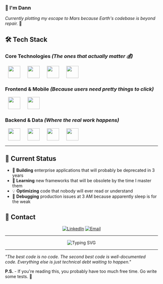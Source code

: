 ### 👋 I'm Dann

_Currently plotting my escape to Mars because Earth's codebase is beyond repair._ 🚀

<!-- **Senior Software Engineer** - because apparently we need titles to validate our existence in this meaningless corporate hierarchy.

_"Code doesn't lie. People do. And people are terrible."_

--- -->

## 🛠️ Tech Stack

### **Core Technologies** _(The ones that actually matter 💰)_

<div>

<img src="https://cdn.jsdelivr.net/gh/devicons/devicon/icons/javascript/javascript-original.svg" width="40" height="40" style="margin: 0 10px;" />
<img src="https://cdn.jsdelivr.net/gh/devicons/devicon/icons/typescript/typescript-original.svg" width="40" height="40" style="margin: 0 10px;" />
<img src="https://cdn.jsdelivr.net/gh/devicons/devicon/icons/nodejs/nodejs-original.svg" width="40" height="40" style="margin: 0 10px;" />
<img src="https://cdn.jsdelivr.net/gh/devicons/devicon/icons/python/python-original.svg" width="40" height="40" style="margin: 0 10px;" />

</div>

### **Frontend & Mobile** _(Because users need pretty things to click)_

<div>

<img src="https://cdn.jsdelivr.net/gh/devicons/devicon/icons/react/react-original.svg" width="40" height="40" style="margin: 0 10px;" />
<img src="https://cdn.jsdelivr.net/gh/devicons/devicon/icons/nextjs/nextjs-original.svg" width="40" height="40" style="margin: 0 10px;" />

</div>

### **Backend & Data** _(Where the real work happens)_

<div>

<img src="https://cdn.jsdelivr.net/gh/devicons/devicon/icons/graphql/graphql-plain.svg" width="40" height="40" style="margin: 0 10px;" />
<img src="https://cdn.jsdelivr.net/gh/devicons/devicon/icons/mysql/mysql-original.svg" width="40" height="40" style="margin: 0 10px;" />
<img src="https://cdn.jsdelivr.net/gh/devicons/devicon/icons/postgresql/postgresql-original.svg" width="40" height="40" style="margin: 0 10px;" />
<img src="https://cdn.jsdelivr.net/gh/devicons/devicon/icons/mongodb/mongodb-original.svg" width="40" height="40" style="margin: 0 10px;" />

</div>

---

## 🚀 Current Status

- 🔭 **Building** enterprise applications that will probably be deprecated in 3 years
- 🌱 **Learning** new frameworks that will be obsolete by the time I master them
- 💡 **Optimizing** code that nobody will ever read or understand
- 🎯 **Debugging** production issues at 3 AM because apparently sleep is for the weak

<!-- ## 🎯 Contact _(If you must)_ -->

## 🎯 Contact

<div align="center">

[![LinkedIn](https://img.shields.io/badge/LinkedIn-0077B5?style=for-the-badge&logo=linkedin&logoColor=white)](https://linkedin.com/in/dannmolina-dev)
[![Email](https://img.shields.io/badge/Email-D14836?style=for-the-badge&logo=gmail&logoColor=white)](mailto:molinadannrussell.dev@gmail.com)

</div>

---

<div align="center">
  <img src="https://readme-typing-svg.demolab.com?font=Fira+Code&size=22&duration=3000&pause=1000&color=00D4FF&center=true&vCenter=true&width=700&lines=Code+is+poetry+written+in+logic;Turning+caffeine+into+working+software;Sleep+is+a+luxury+for+the+employed" alt="Typing SVG" />
</div>

---

_"The best code is no code. The second best code is well-documented code. Everything else is just technical debt waiting to happen."_

**P.S.** - If you're reading this, you probably have too much free time. Go write some tests. 🧪
